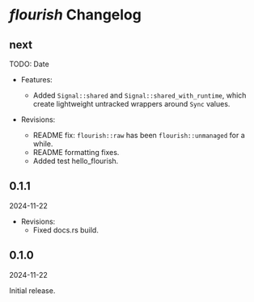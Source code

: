 # *flourish* Changelog

## next

TODO: Date

- Features:
  - Added `Signal::shared` and `Signal::shared_with_runtime`, which create lightweight untracked wrappers around `Sync` values.

- Revisions:
  - README fix: `flourish::raw` has been `flourish::unmanaged` for a while.
  - README formatting fixes.
  - Added test hello_flourish.

## 0.1.1

2024-11-22

- Revisions:
  - Fixed docs.rs build.

## 0.1.0

2024-11-22

Initial release.
